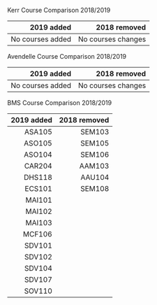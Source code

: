 
Kerr Course Comparison 2018/2019

|2019 added|2018 removed|
|------------------:|---------------------:|
| No courses added|No courses changes|


Avendelle Course Comparison 2018/2019

|2019 added|2018 removed|
|------------------:|---------------------:|
| No courses added|No courses changes|

BMS Course Comparison 2018/2019

|2019 added|2018 removed|
|------------------:|---------------------:|
| ASA105|SEM103|
| ASO105|SEM105|
| ASO104|SEM106|
| CAR204|AAM103|
| DHS118|AAU104|
| ECS101|SEM108|
| MAI101||
| MAI102||
| MAI103||
| MCF106||
| SDV101||
| SDV102||
| SDV104||
| SDV107||
| SOV110||




<!--stackedit_data:
eyJoaXN0b3J5IjpbLTY1NzkxNDU3MCw1MTQxNDQ4NzUsMjY4MT
g5NTcxLC0xMDA3ODcxMDYsLTU0NDkwNDAwNl19
-->